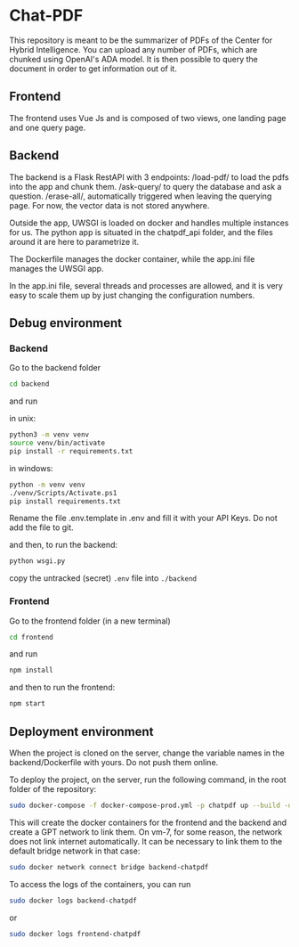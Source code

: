 # Chat-PDF

This repository is meant to be the summarizer of PDFs of the Center for Hybrid Intelligence. You can upload any number of PDFs, which are chunked using OpenAI's ADA model. It is then possible to query the document in order to get information out of it.

## Frontend

The frontend uses Vue Js and is composed of two views, one landing page and one query page.

## Backend

The backend is a Flask RestAPI with 3 endpoints:
/load-pdf/ to load the pdfs into the app and chunk them.
/ask-query/ to query the database and ask a question.
/erase-all/, automatically triggered when leaving the querying page. For now, the vector data is not stored anywhere.

Outside the app, UWSGI is loaded on docker and handles multiple instances for us.
The python app is situated in the chatpdf_api folder, and the files around it are here to parametrize it.

The Dockerfile manages the docker container, while the app.ini file manages the UWSGI app.

In the app.ini file, several threads and processes are allowed, and it is very easy to scale them up by just changing the configuration numbers.

## Debug environment

### Backend

Go to the backend folder 

```bash
cd backend
```

and run

in unix:
```bash
python3 -m venv venv
source venv/bin/activate
pip install -r requirements.txt
```

in windows:

```bash
python -m venv venv
./venv/Scripts/Activate.ps1
pip install requirements.txt
```

Rename the file .env.template in .env and fill it with your API Keys. Do not add the file to git.

and then, to run the backend:

```python
python wsgi.py
```

copy the untracked (secret) `.env` file into `./backend` 

### Frontend

Go to the frontend folder (in a new terminal) 

```bash
cd frontend
```

and run

```bash
npm install
```

and then to run the frontend:

```bash
npm start
```

## Deployment environment

When the project is cloned on the server, change the variable names in the backend/Dockerfile with yours. Do not push them online.

To deploy the project, on the server, run the following command, in the root folder of the repository:

```bash
sudo docker-compose -f docker-compose-prod.yml -p chatpdf up --build -d
```

This will create the docker containers for the frontend and the backend and create a GPT network to link them.
On vm-7, for some reason, the network does not link internet automatically. It can be necessary to link them to the default bridge network in that case:

```bash
sudo docker network connect bridge backend-chatpdf
```

To access the logs of the containers, you can run

```bash
sudo docker logs backend-chatpdf
```

or

```bash
sudo docker logs frontend-chatpdf
```
